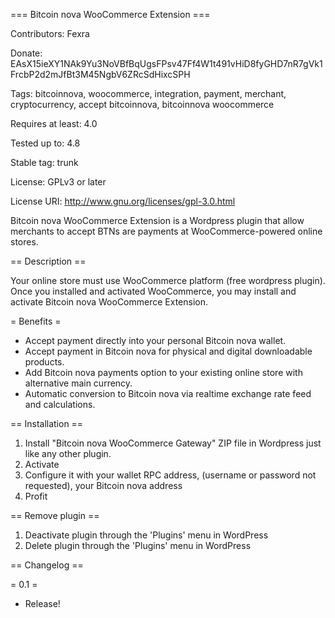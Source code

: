 === Bitcoin nova WooCommerce Extension ===

Contributors: Fexra

Donate: EAsX15ieXY1NAk9Yu3NoVBfBqUgsFPsv47Ff4W1t491vHiD8fyGHD7nR7gVk1FrcbP2d2mJfBt3M45NgbV6ZRcSdHixcSPH

Tags: bitcoinnova, woocommerce, integration, payment, merchant, cryptocurrency, accept bitcoinnova, bitcoinnova woocommerce

Requires at least: 4.0

Tested up to: 4.8

Stable tag: trunk

License: GPLv3 or later

License URI: http://www.gnu.org/licenses/gpl-3.0.html
 
Bitcoin nova WooCommerce Extension is a Wordpress plugin that allow merchants to accept BTNs are payments at WooCommerce-powered online stores.

== Description ==

Your online store must use WooCommerce platform (free wordpress plugin).
Once you installed and activated WooCommerce, you may install and activate Bitcoin nova WooCommerce Extension.

= Benefits =

* Accept payment directly into your personal Bitcoin nova wallet.
* Accept payment in Bitcoin nova for physical and digital downloadable products.
* Add Bitcoin nova payments option to your existing online store with alternative main currency.
* Automatic conversion to Bitcoin nova via realtime exchange rate feed and calculations.

== Installation ==

1. Install "Bitcoin nova WooCommerce Gateway" ZIP file in Wordpress just like any other plugin.
2. Activate
3. Configure it with your wallet RPC address, (username or password not requested), your Bitcoin nova address 
4. Profit

== Remove plugin ==

1. Deactivate plugin through the 'Plugins' menu in WordPress
2. Delete plugin through the 'Plugins' menu in WordPress

== Changelog ==

= 0.1 =
* Release!

